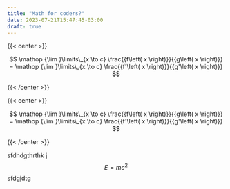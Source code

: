 ```yaml
---
title: "Math for coders?"
date: 2023-07-21T15:47:45-03:00
draft: true
---
```


{{< center >}}

$$ \mathop {\lim }\limits\_{x \to c} \frac{{f\left( x \right)}}{{g\left( x \right)}} = \mathop {\lim }\limits\_{x \to c} \frac{{f'\left( x \right)}}{{g'\left( x \right)}} $$


{{< /center >}}

{{< center >}}

$$ \mathop {\lim }\limits\_{x \to c} \frac{{f\left( x \right)}}{{g\left( x \right)}} = \mathop {\lim }\limits\_{x \to c} \frac{{f'\left( x \right)}}{{g'\left( x \right)}} $$


{{< /center >}}

sfdhdgthrthk j $$ E=mc^2 $$ sfdgjdtg
